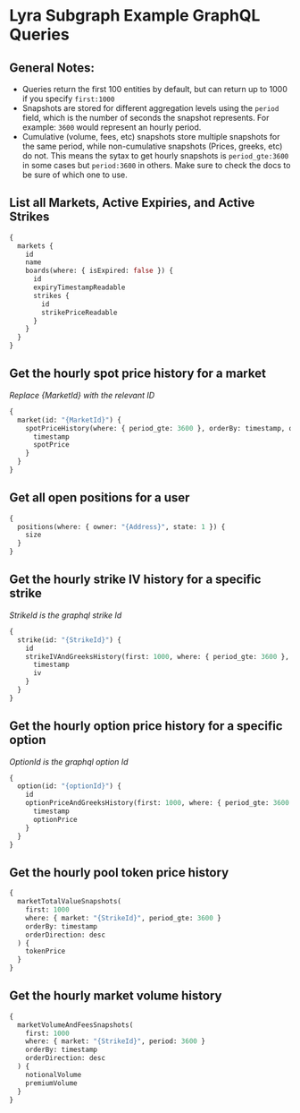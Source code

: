 # Lyra Subgraph Example GraphQL Queries

## General Notes:

- Queries return the first 100 entities by default, but can return up to 1000 if you specify `first:1000`
- Snapshots are stored for different aggregation levels using the `period` field, which is the number of seconds the snapshot represents. For example: `3600` would represent an hourly period.
- Cumulative (volume, fees, etc) snapshots store multiple snapshots for the same period, while non-cumulative snapshots (Prices, greeks, etc) do not. This means the sytax to get hourly snapshots is `period_gte:3600` in some cases but `period:3600` in others. Make sure to check the docs to be sure of which one to use.

## List all Markets, Active Expiries, and Active Strikes

```graphql
{
  markets {
    id
    name
    boards(where: { isExpired: false }) {
      id
      expiryTimestampReadable
      strikes {
        id
        strikePriceReadable
      }
    }
  }
}
```

## Get the hourly spot price history for a market

_Replace {MarketId} with the relevant ID_

```graphql
{
  market(id: "{MarketId}") {
    spotPriceHistory(where: { period_gte: 3600 }, orderBy: timestamp, orderDirection: desc) {
      timestamp
      spotPrice
    }
  }
}
```

## Get all open positions for a user

```graphql
{
  positions(where: { owner: "{Address}", state: 1 }) {
    size
  }
}
```

## Get the hourly strike IV history for a specific strike

_StrikeId is the graphql strike Id_

```graphql
{
  strike(id: "{StrikeId}") {
    id
    strikeIVAndGreeksHistory(first: 1000, where: { period_gte: 3600 }, orderBy: timestamp, orderDirection: desc) {
      timestamp
      iv
    }
  }
}
```

## Get the hourly option price history for a specific option

_OptionId is the graphql option Id_

```graphql
{
  option(id: "{optionId}") {
    id
    optionPriceAndGreeksHistory(first: 1000, where: { period_gte: 3600 }, orderBy: timestamp, orderDirection: desc) {
      timestamp
      optionPrice
    }
  }
}
```

## Get the hourly pool token price history

```graphql
{
  marketTotalValueSnapshots(
    first: 1000
    where: { market: "{StrikeId}", period_gte: 3600 }
    orderBy: timestamp
    orderDirection: desc
  ) {
    tokenPrice
  }
}
```

## Get the hourly market volume history

```graphql
{
  marketVolumeAndFeesSnapshots(
    first: 1000
    where: { market: "{StrikeId}", period: 3600 }
    orderBy: timestamp
    orderDirection: desc
  ) {
    notionalVolume
    premiumVolume
  }
}
```
